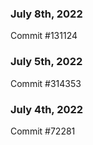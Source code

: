 ### July 8th, 2022

Commit #131124

### July 5th, 2022

Commit #314353


### July 4th, 2022

Commit #72281
